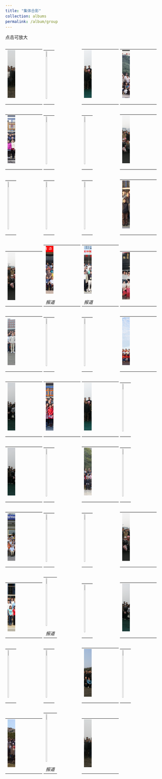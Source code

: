 ```yaml
---
title: "集体合影"
collection: albums
permalink: /album/group
---
```

点击可放大
<style>.gallery-img{height: 150px;object-fit: cover;margin-bottom: 8px;}</style>
<table style="width:23%;display:inline-block"><tr><td><a href="../keli_photo/group/WeChat Image_20220323142515.jpg"><img class="gallery-img" src="../keli_photo/group/WeChat Image_20220323142515.jpg" width="24%"></a></td></tr><tr><td><em></em></td></tr></table>
<table style="width:23%;display:inline-block"><tr><td><a href="../keli_photo/group/会议合影.jpg"><img class="gallery-img" src="../keli_photo/group/会议合影.jpg" width="24%"></a></td></tr><tr><td><em></em></td></tr></table>
<table style="width:23%;display:inline-block"><tr><td><a href="../keli_photo/group/WeChat Image_20220323142327.jpg"><img class="gallery-img" src="../keli_photo/group/WeChat Image_20220323142327.jpg" width="24%"></a></td></tr><tr><td><em></em></td></tr></table>
<table style="width:23%;display:inline-block"><tr><td><a href="../keli_photo/group/mmexport1651062737210.jpg"><img class="gallery-img" src="../keli_photo/group/mmexport1651062737210.jpg" width="24%"></a></td></tr><tr><td><em></em></td></tr></table>
<table style="width:23%;display:inline-block"><tr><td><a href="../keli_photo/group/20141201_GroupPhoto.jpg"><img class="gallery-img" src="../keli_photo/group/20141201_GroupPhoto.jpg" width="24%"></a></td></tr><tr><td><em></em></td></tr></table>
<table style="width:23%;display:inline-block"><tr><td><a href="../keli_photo/group/金石滩.jpg"><img class="gallery-img" src="../keli_photo/group/金石滩.jpg" width="24%"></a></td></tr><tr><td><em></em></td></tr></table>
<table style="width:23%;display:inline-block"><tr><td><a href="../keli_photo/group/WeChat Image_20220323141112.jpg"><img class="gallery-img" src="../keli_photo/group/WeChat Image_20220323141112.jpg" width="24%"></a></td></tr><tr><td><em></em></td></tr></table>
<table style="width:23%;display:inline-block"><tr><td><a href="../keli_photo/group/WeChat Image_20220323142632.jpg"><img class="gallery-img" src="../keli_photo/group/WeChat Image_20220323142632.jpg" width="24%"></a></td></tr><tr><td><em></em></td></tr></table>
<table style="width:23%;display:inline-block"><tr><td><a href="../keli_photo/group/WeChat Image_20220323142656.jpg"><img class="gallery-img" src="../keli_photo/group/WeChat Image_20220323142656.jpg" width="24%"></a></td></tr><tr><td><em></em></td></tr></table>
<table style="width:23%;display:inline-block"><tr><td><a href="../keli_photo/group/WeChat Image_20220328132052.jpg"><img class="gallery-img" src="../keli_photo/group/WeChat Image_20220328132052.jpg" width="24%"></a></td></tr><tr><td><em></em></td></tr></table>
<table style="width:23%;display:inline-block"><tr><td><a href="../keli_photo/group/2012.11.26.jpg"><img class="gallery-img" src="../keli_photo/group/2012.11.26.jpg" width="24%"></a></td></tr><tr><td><em></em></td></tr></table>
<table style="width:23%;display:inline-block"><tr><td><a href="../keli_photo/group/2008_1.jpg"><img class="gallery-img" src="../keli_photo/group/2008_1.jpg" width="24%"></a></td></tr><tr><td><em></em></td></tr></table>
<table style="width:23%;display:inline-block"><tr><td><a href="../keli_photo/group/WeChat Image_20220323142254.jpg"><img class="gallery-img" src="../keli_photo/group/WeChat Image_20220323142254.jpg" width="24%"></a></td></tr><tr><td><em></em></td></tr></table>
<table style="width:23%;display:inline-block"><tr><td><a href="../keli_photo/group/2021.png"><img class="gallery-img" src="../keli_photo/group/2021.png" width="24%"></a></td></tr><tr><td><em>报道</em></td></tr></table>
<table style="width:23%;display:inline-block"><tr><td><a href="../keli_photo/group/2005.jpg"><img class="gallery-img" src="../keli_photo/group/2005.jpg" width="24%"></a></td></tr><tr><td><em>报道</em></td></tr></table>
<table style="width:23%;display:inline-block"><tr><td><a href="../keli_photo/group/mmexport1651062750847.jpg"><img class="gallery-img" src="../keli_photo/group/mmexport1651062750847.jpg" width="24%"></a></td></tr><tr><td><em></em></td></tr></table>
<table style="width:23%;display:inline-block"><tr><td><a href="../keli_photo/group/WeChat Image_20220328132724.jpg"><img class="gallery-img" src="../keli_photo/group/WeChat Image_20220328132724.jpg" width="24%"></a></td></tr><tr><td><em></em></td></tr></table>
<table style="width:23%;display:inline-block"><tr><td><a href="../keli_photo/group/WeChat Image_20220323142644.jpg"><img class="gallery-img" src="../keli_photo/group/WeChat Image_20220323142644.jpg" width="24%"></a></td></tr><tr><td><em></em></td></tr></table>
<table style="width:23%;display:inline-block"><tr><td><a href="../keli_photo/group/2016.10.10.jpg"><img class="gallery-img" src="../keli_photo/group/2016.10.10.jpg" width="24%"></a></td></tr><tr><td><em></em></td></tr></table>
<table style="width:23%;display:inline-block"><tr><td><a href="../keli_photo/group/微信图片_20220323131422.jpg"><img class="gallery-img" src="../keli_photo/group/微信图片_20220323131422.jpg" width="24%"></a></td></tr><tr><td><em></em></td></tr></table>
<table style="width:23%;display:inline-block"><tr><td><a href="../keli_photo/group/WeChat Image_20220323142617.jpg"><img class="gallery-img" src="../keli_photo/group/WeChat Image_20220323142617.jpg" width="24%"></a></td></tr><tr><td><em></em></td></tr></table>
<table style="width:23%;display:inline-block"><tr><td><a href="../keli_photo/group/2013_1223.jpg"><img class="gallery-img" src="../keli_photo/group/2013_1223.jpg" width="24%"></a></td></tr><tr><td><em></em></td></tr></table>
<table style="width:23%;display:inline-block"><tr><td><a href="../keli_photo/group/WeChat Image_20220323142545.jpg"><img class="gallery-img" src="../keli_photo/group/WeChat Image_20220323142545.jpg" width="24%"></a></td></tr><tr><td><em></em></td></tr></table>
<table style="width:23%;display:inline-block"><tr><td><a href="../keli_photo/group/WeChat Image_20220323142649.jpg"><img class="gallery-img" src="../keli_photo/group/WeChat Image_20220323142649.jpg" width="24%"></a></td></tr><tr><td><em></em></td></tr></table>
<table style="width:23%;display:inline-block"><tr><td><a href="../keli_photo/group/WeChat Image_20220323142448.jpg"><img class="gallery-img" src="../keli_photo/group/WeChat Image_20220323142448.jpg" width="24%"></a></td></tr><tr><td><em></em></td></tr></table>
<table style="width:23%;display:inline-block"><tr><td><a href="../keli_photo/group/IMG_6588.JPG"><img class="gallery-img" src="../keli_photo/group/IMG_6588.JPG" width="24%"></a></td></tr><tr><td><em></em></td></tr></table>
<table style="width:23%;display:inline-block"><tr><td><a href="../keli_photo/group/WeChat Image_20220322213943.jpg"><img class="gallery-img" src="../keli_photo/group/WeChat Image_20220322213943.jpg" width="24%"></a></td></tr><tr><td><em></em></td></tr></table>
<table style="width:23%;display:inline-block"><tr><td><a href="../keli_photo/group/WeChat Image_20220323142639.jpg"><img class="gallery-img" src="../keli_photo/group/WeChat Image_20220323142639.jpg" width="24%"></a></td></tr><tr><td><em></em></td></tr></table>
<table style="width:23%;display:inline-block"><tr><td><a href="../keli_photo/group/W020141024386453400645.jpg"><img class="gallery-img" src="../keli_photo/group/W020141024386453400645.jpg" width="24%"></a></td></tr><tr><td><em></em></td></tr></table>
<table style="width:23%;display:inline-block"><tr><td><a href="../keli_photo/group/2013.JPG"><img class="gallery-img" src="../keli_photo/group/2013.JPG" width="24%"></a></td></tr><tr><td><em></em></td></tr></table>
<table style="width:23%;display:inline-block"><tr><td><a href="../keli_photo/group/2015.9.14.jpg"><img class="gallery-img" src="../keli_photo/group/2015.9.14.jpg" width="24%"></a></td></tr><tr><td><em></em></td></tr></table>
<table style="width:23%;display:inline-block"><tr><td><a href="../keli_photo/group/WeChat Image_20220323142227.jpg"><img class="gallery-img" src="../keli_photo/group/WeChat Image_20220323142227.jpg" width="24%"></a></td></tr><tr><td><em></em></td></tr></table>
<table style="width:23%;display:inline-block"><tr><td><a href="../keli_photo/group/2009_0526.jpg"><img class="gallery-img" src="../keli_photo/group/2009_0526.jpg" width="24%"></a></td></tr><tr><td><em></em></td></tr></table>
<table style="width:23%;display:inline-block"><tr><td><a href="../keli_photo/group/2016.jpg"><img class="gallery-img" src="../keli_photo/group/2016.jpg" width="24%"></a></td></tr><tr><td><em>报道</em></td></tr></table>
<table style="width:23%;display:inline-block"><tr><td><a href="../keli_photo/group/WeChat Image_20220323140824.jpg"><img class="gallery-img" src="../keli_photo/group/WeChat Image_20220323140824.jpg" width="24%"></a></td></tr><tr><td><em></em></td></tr></table>
<table style="width:23%;display:inline-block"><tr><td><a href="../keli_photo/group/WeChat Image_20220323142601.jpg"><img class="gallery-img" src="../keli_photo/group/WeChat Image_20220323142601.jpg" width="24%"></a></td></tr><tr><td><em></em></td></tr></table>
<table style="width:23%;display:inline-block"><tr><td><a href="../keli_photo/group/WeChat Image_20220328131959.jpg"><img class="gallery-img" src="../keli_photo/group/WeChat Image_20220328131959.jpg" width="24%"></a></td></tr><tr><td><em></em></td></tr></table>
<table style="width:23%;display:inline-block"><tr><td><a href="../keli_photo/group/海边.jpg"><img class="gallery-img" src="../keli_photo/group/海边.jpg" width="24%"></a></td></tr><tr><td><em></em></td></tr></table>
<table style="width:23%;display:inline-block"><tr><td><a href="../keli_photo/group/WeChat Image_20220323135337.jpg"><img class="gallery-img" src="../keli_photo/group/WeChat Image_20220323135337.jpg" width="24%"></a></td></tr><tr><td><em></em></td></tr></table>
<table style="width:23%;display:inline-block"><tr><td><a href="../keli_photo/group/WeChat Image_20220328132127.jpg"><img class="gallery-img" src="../keli_photo/group/WeChat Image_20220328132127.jpg" width="24%"></a></td></tr><tr><td><em></em></td></tr></table>
<table style="width:23%;display:inline-block"><tr><td><a href="../keli_photo/group/WeChat Image_20220322205024.jpg"><img class="gallery-img" src="../keli_photo/group/WeChat Image_20220322205024.jpg" width="24%"></a></td></tr><tr><td><em></em></td></tr></table>
<table style="width:23%;display:inline-block"><tr><td><a href="../keli_photo/group/2017.jpg"><img class="gallery-img" src="../keli_photo/group/2017.jpg" width="24%"></a></td></tr><tr><td><em>报道</em></td></tr></table>
<table style="width:23%;display:inline-block"><tr><td><a href="../keli_photo/group/WeChat Image_20220323142355.jpg"><img class="gallery-img" src="../keli_photo/group/WeChat Image_20220323142355.jpg" width="24%"></a></td></tr><tr><td><em></em></td></tr></table>
